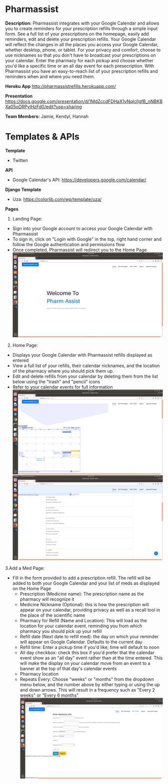 # Pharmassist #
**Description:** Pharmassist integrates with your Google Calendar and allows you to create reminders for your prescription refills through a simple input form. See a full list of your prescriptions on the homepage, easily add reminders, edit and delete your prescription refills. Your Google Calendar will reflect the changes in all the places you access your Google Calendar, whether desktop, phone, or tablet. For your privacy and comfort, choose to use nicknames so that you don't have to broadcast your prescriptions on your calendar. Enter the pharmacy for each pickup and choose whether you'd like a specific time or an all day event for each presecription. With Pharmassist you have an easy-to-reach list of your prescription refills and reminders when and where you need them.

**Heroku App**
http://pharmassistrefills.herokuapp.com/

**Presentation**
https://docs.google.com/presentation/d/1MdZccdFDHaX1yNqIclIgfB_nNBKBXa05oDRPyIHzFd0/edit?usp=sharing

**Team Members:** Jamie, Kendyl, Hannah

# Templates & APIs #
**Template**
* Twitten

**API**
* Google Calendar's API: https://developers.google.com/calendar/

**Django Template**
* Uza: https://colorlib.com/wp/template/uza/

**Pages**
1. Landing Page: 
  * Sign into your Google account to access your Google Calendar with Pharmassist
  * To sign in, click on "Login with Google" in the top, right hand corner and follow the Google authentication and permissions flow
  * Once completed, Pharmassist will redirect you to the Home Page
![Image of Landing Page](https://github.com/HannahHighfill/Pharm_Assist/blob/master/wireframes%20and%20screenshots/Landing%20Page.png)

2. Home Page:
  * Displays your Google Calendar with Pharmassist refills displayed as entered
  * View a full list of your refills, their calendar nicknames, and the location of the pharmacy where you should pick them up.
  * Edit and delete refills from your calendar by deleting them from the list below using the "trash" and "pencil" icons
  * Refer to your calendar events for full information
![Image of Home Page, Calendar](https://github.com/HannahHighfill/Pharm_Assist/blob/master/wireframes%20and%20screenshots/homepage_calendar.png)
![Image of Home Page, Refills](https://github.com/HannahHighfill/Pharm_Assist/blob/master/wireframes%20and%20screenshots/homepage_refills.png)
  
3.Add a Med Page:
* Fill in the form provided to add a prescription refill. The refill will be added to both your Google Calendar and your list of meds as displayed on the Home Page
  * Prescription (Medicine name): The prescription name as the pharmacy will recognize it
  * Medicine Nickname (Optional): this is how the prescription will appear on your calendar, providing privacy as well as a recall tool in the place of the scientific name
  * Pharmacy for Refill (Name and Location): This will load as the location for your calendar event, reminding you from which pharmacy you should pick up your refill
  * Refill date (Next date to refill med): the day on which your reminder will appear on Google Calendar. Defaults to the current day
  * Refill time: Enter a pickup time if you'd like; time will default to noon
  * All day checkbox: check this box if you'd prefer that the calendar event show as an "all day" event rather than at the time entered. This will make the display on your calendar move from an event to a banner at the top of that day's calendar events
  * Pharmacy location
  * Repeats Every: Choose "weeks" or "months" from the dropdown menu below, and the number above by either typing or using the up and down arrows. This will result in a frequency such as "Every 2 weeks" or "Every 6 months"
![Image of Add a med page](https://github.com/HannahHighfill/Pharm_Assist/blob/master/wireframes%20and%20screenshots/add_a_med_page.png)
